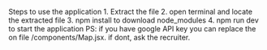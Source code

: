 Steps to use the application
    1. Extract the file 
    2. open terminal and locate the extracted file
    3. npm install to download node_modules
    4. npm run dev to start the application
PS: if you have google API key you can replace the on file /components/Map.jsx. if dont, ask the recruiter.
